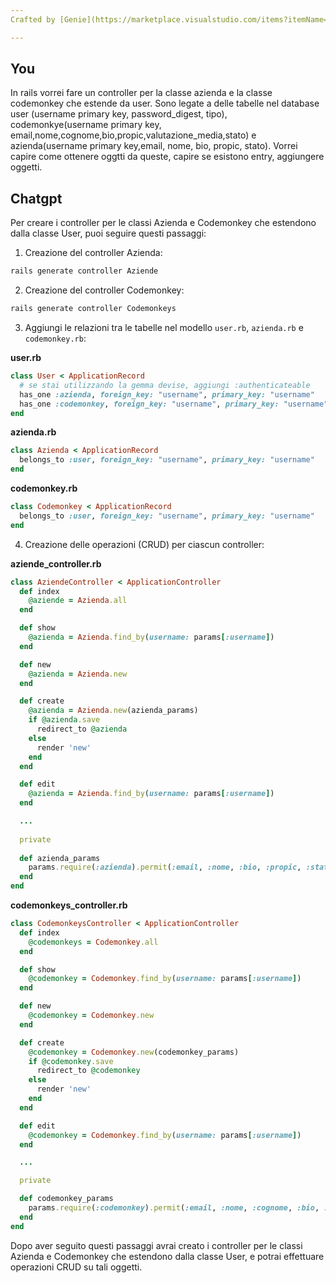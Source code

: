 ```yaml
---
Crafted by [Genie](https://marketplace.visualstudio.com/items?itemName=genieai.chatgpt-vscode)

---
```


## You

In rails vorrei fare un controller per la classe azienda e la classe codemonkey che estende da  user. Sono legate a delle tabelle nel database user (username primary key, password_digest, tipo),  codemonkye(username primary key, email,nome,cognome,bio,propic,valutazione_media,stato) e azienda(username primary key,email, nome, bio, propic, stato). Vorrei capire come ottenere oggtti da queste, capire se esistono entry, aggiungere oggetti.

## Chatgpt

Per creare i controller per le classi Azienda e Codemonkey che estendono dalla classe User, puoi seguire questi passaggi:

1. Creazione del controller Azienda:
```bash
rails generate controller Aziende
```

2. Creazione del controller Codemonkey:
```bash
rails generate controller Codemonkeys
```

3. Aggiungi le relazioni tra le tabelle nel modello `user.rb`, `azienda.rb` e `codemonkey.rb`:

**user.rb**
```ruby
class User < ApplicationRecord
  # se stai utilizzando la gemma devise, aggiungi :authenticateable
  has_one :azienda, foreign_key: "username", primary_key: "username"
  has_one :codemonkey, foreign_key: "username", primary_key: "username"
end
```

**azienda.rb**
```ruby
class Azienda < ApplicationRecord
  belongs_to :user, foreign_key: "username", primary_key: "username"
end
```

**codemonkey.rb**
```ruby
class Codemonkey < ApplicationRecord
  belongs_to :user, foreign_key: "username", primary_key: "username"
end
```

4. Creazione delle operazioni (CRUD) per ciascun controller:

**aziende_controller.rb**
```ruby
class AziendeController < ApplicationController
  def index
    @aziende = Azienda.all
  end

  def show
    @azienda = Azienda.find_by(username: params[:username])
  end

  def new
    @azienda = Azienda.new
  end

  def create
    @azienda = Azienda.new(azienda_params)
    if @azienda.save
      redirect_to @azienda
    else
      render 'new'
    end
  end

  def edit
    @azienda = Azienda.find_by(username: params[:username])
  end

  ...
  
  private
  
  def azienda_params
    params.require(:azienda).permit(:email, :nome, :bio, :propic, :stato)
  end
end
```

**codemonkeys_controller.rb**
```ruby
class CodemonkeysController < ApplicationController
  def index
    @codemonkeys = Codemonkey.all
  end

  def show
    @codemonkey = Codemonkey.find_by(username: params[:username])
  end

  def new
    @codemonkey = Codemonkey.new
  end

  def create
    @codemonkey = Codemonkey.new(codemonkey_params)
    if @codemonkey.save
      redirect_to @codemonkey
    else
      render 'new'
    end
  end

  def edit
    @codemonkey = Codemonkey.find_by(username: params[:username])
  end

  ...

  private

  def codemonkey_params
    params.require(:codemonkey).permit(:email, :nome, :cognome, :bio, :propic, :valutazione_media, :stato)
  end
end
```

Dopo aver seguito questi passaggi avrai creato i controller per le classi Azienda e Codemonkey che estendono dalla classe User, e potrai effettuare operazioni CRUD su tali oggetti.